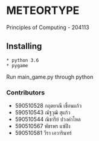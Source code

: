 # METEORTYPE
Principles of Computing - 204113 
## Installing
```
* python 3.6
* pygame
```
Run main_game.py through python
### Contributors
* 590510528 กฤตยาณี เขื่อนแก้ว 
* 590510543 ณัฐวุฒิ สุแก้ว
* 590510544 ณิชารีย์ ปวงคำไหล
* 590510567 พัชรพร แซ่ปึง
* 590510581 วีรา เอวารินทร์ 

